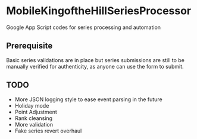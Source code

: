 # MobileKingoftheHillSeriesProcessor
Google App Script codes for series processing and automation

## Prerequisite
Basic series validations are in place but series submissions are still to be manually verified for authenticity, as anyone can use the form to submit.

## TODO
- More JSON logging style to ease event parsing in the future
- Holiday mode
- Point Adjustment
- Rank cleansing
- More validation
- Fake series revert overhaul
